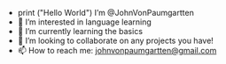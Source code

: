 - print ("Hello World") I’m @JohnVonPaumgartten
- 👀 I’m interested in language learning
- 🌱 I’m currently learning the basics
- 💞️ I’m looking to collaborate on any projects you have!
- 📫 How to reach me: johnvonpaumgartten@gmail.com
